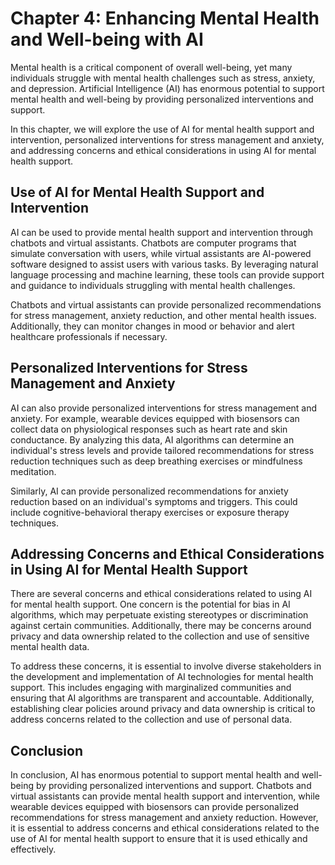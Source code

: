 Chapter 4: Enhancing Mental Health and Well-being with AI
=========================================================

Mental health is a critical component of overall well-being, yet many individuals struggle with mental health challenges such as stress, anxiety, and depression. Artificial Intelligence (AI) has enormous potential to support mental health and well-being by providing personalized interventions and support.

In this chapter, we will explore the use of AI for mental health support and intervention, personalized interventions for stress management and anxiety, and addressing concerns and ethical considerations in using AI for mental health support.

Use of AI for Mental Health Support and Intervention
----------------------------------------------------

AI can be used to provide mental health support and intervention through chatbots and virtual assistants. Chatbots are computer programs that simulate conversation with users, while virtual assistants are AI-powered software designed to assist users with various tasks. By leveraging natural language processing and machine learning, these tools can provide support and guidance to individuals struggling with mental health challenges.

Chatbots and virtual assistants can provide personalized recommendations for stress management, anxiety reduction, and other mental health issues. Additionally, they can monitor changes in mood or behavior and alert healthcare professionals if necessary.

Personalized Interventions for Stress Management and Anxiety
------------------------------------------------------------

AI can also provide personalized interventions for stress management and anxiety. For example, wearable devices equipped with biosensors can collect data on physiological responses such as heart rate and skin conductance. By analyzing this data, AI algorithms can determine an individual's stress levels and provide tailored recommendations for stress reduction techniques such as deep breathing exercises or mindfulness meditation.

Similarly, AI can provide personalized recommendations for anxiety reduction based on an individual's symptoms and triggers. This could include cognitive-behavioral therapy exercises or exposure therapy techniques.

Addressing Concerns and Ethical Considerations in Using AI for Mental Health Support
------------------------------------------------------------------------------------

There are several concerns and ethical considerations related to using AI for mental health support. One concern is the potential for bias in AI algorithms, which may perpetuate existing stereotypes or discrimination against certain communities. Additionally, there may be concerns around privacy and data ownership related to the collection and use of sensitive mental health data.

To address these concerns, it is essential to involve diverse stakeholders in the development and implementation of AI technologies for mental health support. This includes engaging with marginalized communities and ensuring that AI algorithms are transparent and accountable. Additionally, establishing clear policies around privacy and data ownership is critical to address concerns related to the collection and use of personal data.

Conclusion
----------

In conclusion, AI has enormous potential to support mental health and well-being by providing personalized interventions and support. Chatbots and virtual assistants can provide mental health support and intervention, while wearable devices equipped with biosensors can provide personalized recommendations for stress management and anxiety reduction. However, it is essential to address concerns and ethical considerations related to the use of AI for mental health support to ensure that it is used ethically and effectively.
